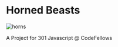 # Horned Beasts

![horns](https://images.unsplash.com/photo-1490739043913-239b6cdf4084?ixid=MXwxMjA3fDB8MHxwaG90by1wYWdlfHx8fGVufDB8fHw%3D&ixlib=rb-1.2.1&auto=format&fit=crop&w=1410&q=80)

A Project for 301 Javascript @ CodeFellows
